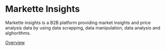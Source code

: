 # Markette Insights
Markette insights is a B2B platform providing market insights and price analysis data by using data scrapping, data manipulation, data analysis and alghorithms.

[Overview](https://github.com/eymentopcuoglu/markette-insights-frontend/blob/master/markette-insights-overview.pdf)
